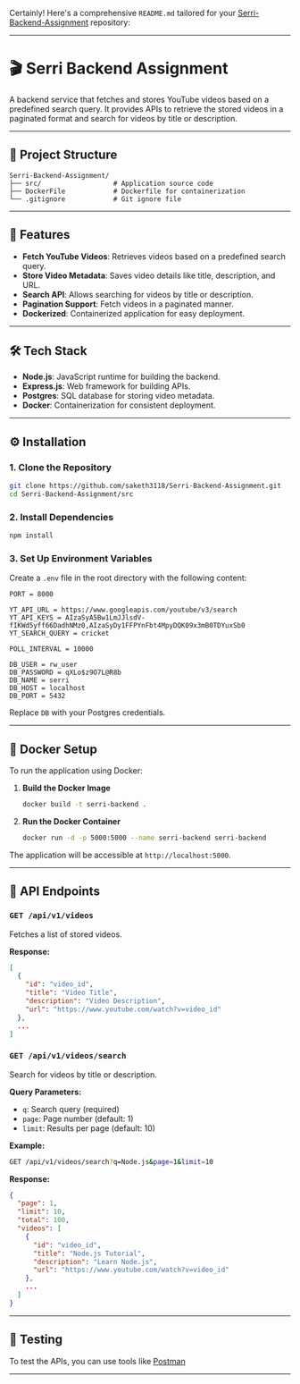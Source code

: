 Certainly! Here's a comprehensive `README.md` tailored for your [Serri-Backend-Assignment](https://github.com/saketh3118/Serri-Backend-Assignment) repository:

---

# 🎬 Serri Backend Assignment

A backend service that fetches and stores YouTube videos based on a predefined search query. It provides APIs to retrieve the stored videos in a paginated format and search for videos by title or description.

---

## 📁 Project Structure

```
Serri-Backend-Assignment/
├── src/                  # Application source code
├── DockerFile            # Dockerfile for containerization
└── .gitignore            # Git ignore file
```

---

## 🚀 Features

* **Fetch YouTube Videos**: Retrieves videos based on a predefined search query.
* **Store Video Metadata**: Saves video details like title, description, and URL.
* **Search API**: Allows searching for videos by title or description.
* **Pagination Support**: Fetch videos in a paginated manner.
* **Dockerized**: Containerized application for easy deployment.

---

## 🛠️ Tech Stack

* **Node.js**: JavaScript runtime for building the backend.
* **Express.js**: Web framework for building APIs.
* **Postgres**: SQL database for storing video metadata.
* **Docker**: Containerization for consistent deployment.

---

## ⚙️ Installation

### 1. Clone the Repository

```bash
git clone https://github.com/saketh3118/Serri-Backend-Assignment.git
cd Serri-Backend-Assignment/src
```

### 2. Install Dependencies

```bash
npm install
```

### 3. Set Up Environment Variables

Create a `.env` file in the root directory with the following content:

```env
PORT = 8000

YT_API_URL = https://www.googleapis.com/youtube/v3/search
YT_API_KEYS = AIzaSyA5Bw1LmJJlsdV-fIKWd5yff66DadhNMz0,AIzaSyDy1FFPYnFbt4MpyDQK09x3mB0TDYuxSb0
YT_SEARCH_QUERY = cricket

POLL_INTERVAL = 10000

DB_USER = rw_user
DB_PASSWORD = qXLo$z9O7L@R8b
DB_NAME = serri
DB_HOST = localhost
DB_PORT = 5432
```

Replace `DB` with your Postgres credentials.

---

## 🐳 Docker Setup

To run the application using Docker:

1. **Build the Docker Image**

   ```bash
   docker build -t serri-backend .
   ```

2. **Run the Docker Container**

   ```bash
   docker run -d -p 5000:5000 --name serri-backend serri-backend
   ```

The application will be accessible at `http://localhost:5000`.

---

## 📡 API Endpoints

### `GET /api/v1/videos`

Fetches a list of stored videos.

**Response:**

```json
[
  {
    "id": "video_id",
    "title": "Video Title",
    "description": "Video Description",
    "url": "https://www.youtube.com/watch?v=video_id"
  },
  ...
]
```

### `GET /api/v1/videos/search`

Search for videos by title or description.

**Query Parameters:**

* `q`: Search query (required)
* `page`: Page number (default: 1)
* `limit`: Results per page (default: 10)

**Example:**

```bash
GET /api/v1/videos/search?q=Node.js&page=1&limit=10
```

**Response:**

```json
{
  "page": 1,
  "limit": 10,
  "total": 100,
  "videos": [
    {
      "id": "video_id",
      "title": "Node.js Tutorial",
      "description": "Learn Node.js",
      "url": "https://www.youtube.com/watch?v=video_id"
    },
    ...
  ]
}
```

---

## 🧪 Testing

To test the APIs, you can use tools like [Postman](https://www.postman.com/)

---
